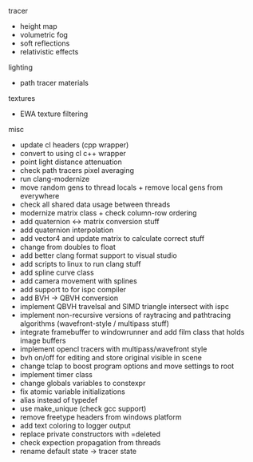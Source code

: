 tracer
 - height map
 - volumetric fog
 - soft reflections
 - relativistic effects

lighting
 - path tracer materials

textures
 - EWA texture filtering

misc
 - update cl headers (cpp wrapper)
 - convert to using cl c++ wrapper
 - point light distance attenuation
 - check path tracers pixel averaging
 - run clang-modernize
 - move random gens to thread locals + remove local gens from everywhere
 - check all shared data usage between threads
 - modernize matrix class + check column-row ordering
 - add quaternion <-> matrix conversion stuff
 - add quaternion interpolation
 - add vector4 and update matrix to calculate correct stuff
 - change from doubles to float
 - add better clang format support to visual studio
 - add scripts to linux to run clang stuff
 - add spline curve class
 - add camera movement with splines
 - add support to for ispc compiler
 - add BVH -> QBVH conversion
 - implement QBVH travelsal and SIMD triangle intersect with ispc
 - implement non-recursive versions of raytracing and pathtracing algorithms (wavefront-style / multipass stuff)
 - integrate framebuffer to windowrunner and add film class that holds image buffers
 - implement opencl tracers with multipass/wavefront style
 - bvh on/off for editing and store original visible in scene
 - change tclap to boost program options and move settings to root
 - implement timer class
 - change globals variables to constexpr
 - fix atomic variable initializations
 - alias instead of typedef
 - use make_unique (check gcc support)
 - remove freetype headers from windows platform
 - add text coloring to logger output
 - replace private constructors with =deleted
 - check expection propagation from threads
 - rename default state -> tracer state